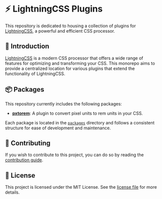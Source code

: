 # ⚡ LightningCSS Plugins

This repository is dedicated to housing a collection of plugins for [LightningCSS](https://lightningcss.dev), a powerful and efficient CSS processor.

## 📖 Introduction

[LightningCSS](https://lightningcss.dev) is a modern CSS processor that offers a wide range of features for optimizing and transforming your CSS. This monorepo aims to provide a centralized location for various plugins that extend the functionality of LightningCSS.

## 📦 Packages

This repository currently includes the following packages:

- **[pxtorem](packages/pxtorem)**: A plugin to convert pixel units to rem units in your CSS.

Each package is located in the [`packages`](packages) directory and follows a consistent structure for ease of development and maintenance.

## 🤝 Contributing

If you wish to contribute to this project, you can do so by reading the [contribution guide](CONTRIBUTING.md).

## 📄 License

This project is licensed under the MIT License. See the [license file](LICENSE) for more details.
